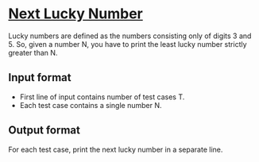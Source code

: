 # [Next Lucky Number][link]

Lucky numbers are defined as the numbers consisting only of digits 3 and 5. So, given a number N, you have to print the least lucky number strictly greater than N.

## Input format

- First line of input contains number of test cases T.
- Each test case contains a single number N.

## Output format

For each test case, print the next lucky number in a separate line.

[link]: https://www.hackerearth.com/practice/algorithms/dynamic-programming/2-dimensional/practice-problems/algorithm/next-lucky-number/
